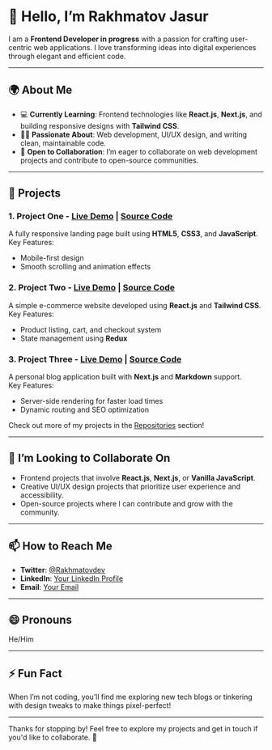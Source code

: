# 👋 Hello, I’m Rakhmatov Jasur

I am a **Frontend Developer in progress** with a passion for crafting user-centric web applications. I love transforming ideas into digital experiences through elegant and efficient code.

---

## 🌍 About Me

- 💻 **Currently Learning**: Frontend technologies like **React.js**, **Next.js**, and building responsive designs with **Tailwind CSS**.
- 👨‍💻 **Passionate About**: Web development, UI/UX design, and writing clean, maintainable code.
- 🤝 **Open to Collaboration**: I’m eager to collaborate on web development projects and contribute to open-source communities.

---

## 🚀 Projects

### 1. **Project One** - [Live Demo](#) | [Source Code](#)
A fully responsive landing page built using **HTML5**, **CSS3**, and **JavaScript**.  
Key Features:
- Mobile-first design
- Smooth scrolling and animation effects

### 2. **Project Two** - [Live Demo](#) | [Source Code](#)
A simple e-commerce website developed using **React.js** and **Tailwind CSS**.  
Key Features:
- Product listing, cart, and checkout system
- State management using **Redux**

### 3. **Project Three** - [Live Demo](#) | [Source Code](#)
A personal blog application built with **Next.js** and **Markdown** support.  
Key Features:
- Server-side rendering for faster load times
- Dynamic routing and SEO optimization

Check out more of my projects in the [Repositories](#) section!

---

## 💼 I’m Looking to Collaborate On

- Frontend projects that involve **React.js**, **Next.js**, or **Vanilla JavaScript**.
- Creative UI/UX design projects that prioritize user experience and accessibility.
- Open-source projects where I can contribute and grow with the community.

---

## 📫 How to Reach Me

- **Twitter**: [@Rakhmatovdev](https://twitter.com/Rakhmatovdev)
- **LinkedIn**: [Your LinkedIn Profile](#)
- **Email**: [Your Email](#)

---

## 😄 Pronouns

He/Him

---

## ⚡ Fun Fact

When I’m not coding, you’ll find me exploring new tech blogs or tinkering with design tweaks to make things pixel-perfect!

---

Thanks for stopping by! Feel free to explore my projects and get in touch if you'd like to collaborate. 🚀
